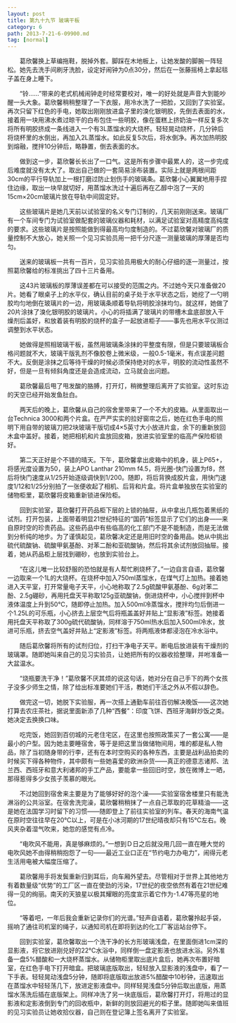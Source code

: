 ```yaml
---
layout: post
title: 第九十九节 玻璃干板
category: 6
path: 2013-7-21-6-09900.md
tag: [normal]
---
```


　　葛欣馨换上草编拖鞋，脱掉外套。脚踩在木地板上，让她发酸的脚腕一阵轻松。她先去洗手间刷牙洗脸，设定好闹钟为0点30分，然后在一张藤摇椅上拿起毯子盖在身上睡下。

　　“铃……”带来的老式机械闹钟走时经常要校对，唯一的好处就是声音大到能吵醒一头大象。葛欣馨稍稍整理了一下衣服，用冷水洗了一把脸，又回到了实验室。再次只留下红色的手电，她取出刚刚放进盒子里的溴化银明胶，先倒去表面的水，接着用一块用沸水煮过晾干的白布包住一些明胶，像在蛋糕上挤奶油一样反复多次将所有明胶挤成一条线进入一个有3L蒸馏水的大烧杯。轻轻晃动烧杯，几分钟后将烧杯里的水倒出，再加入2L蒸馏水。如此反复5次后，将水倒净。再次加热明胶到熔融，搅拌10分钟后，略静置，倒去表面的水。

　　做到这一步，葛欣馨长长出了一口气。这是所有步骤中最累人的，这一步完成后难度就没有太大了。取出自己做的一套简易涂布装置。实际上就是两根间距30cm的平行导轨加上一根打磨过防止划伤手的玻璃条。葛欣馨小心翼翼地用手捏住边缘，取出一块早就切好，用蒸馏水洗过十遍后再在乙醇中泡了一天的15cm×20cm玻璃片放在导轨中间固定好。

　　这些玻璃片是她几天前以试验室的名义专门订制的，几天前刚刚送来。玻璃厂有一个车间专门为试验室做配套的玻璃仪器和耗材，以满足试验室对高精度高纯度的要求。这些玻璃片是按照能做到得最高均匀度制造的。不过葛欣馨对玻璃厂的质量控制不大放心，她关照一个见习实验员用一把千分尺逐一测量玻璃的厚薄是否均匀。

　　送来的玻璃板一共有一百片，见习实验员用极大的耐心仔细的逐一测量过，按照葛欣馨给的标准挑出了四十三片备用。

　　这43片玻璃板的厚薄误差都在可以接受的范围之内。不过她今天只准备做20片。她看了眼桌子上的水平仪，确认目前的桌子处于水平状态之后，她挖了一勺明胶均匀地倒在玻璃片的一边，用玻璃条顺着导轨将明胶涂抹均匀。就这样，她做了20片涂抹了溴化银明胶的玻璃片。小心的将插满了玻璃片的带槽木盒底部放入干燥剂后盖好，和放着装有明胶的烧杯的盒子一起放进柜子——事先也用水平仪测过调整到水平状态。

　　她做得是照相玻璃干板，虽然用玻璃条涂抹的平整度有限，但是只要玻璃板合格问题就不大，玻璃干版乳剂不像胶卷上微米级，一般0.5-1毫米，有点误差问题不大。反倒是涂抹之后等待干燥的时候必须保持绝对的水平，明胶的流动性虽然不好，但是一旦有倾斜角度还是会造成流动，立马就会出问题。

　　葛欣馨最后甩了甩发酸的胳膊，打开灯，稍微整理后离开了实验室。这时东边的天空已经开始发鱼肚白。

　　两天后的晚上，葛欣馨从自己的宿舍里带来了一个不大的皮箱。从里面取出一台Technica 3000和两个片盒。在严严实实的拉好窗帘之后，她在红色手电的照明下用自带的玻璃刀把2块玻璃干版切成4×5英寸大小放进片盒，余下的重新放回木盒中盖好。接着，她把相机和片盒放回皮箱，放进实验室里的临高产保险柜锁好。

　　第二天正好是个不错的晴天。下午，葛欣馨拿出皮箱中的机身，装上P65+，将感光度设置为50，装上APO Lanthar 210mm f4.5，将光圈-快门设置为f8，然后将快门速度从1/25开始逐级调快到1/200。随即，将后背换成胶片盒，用快门速度1/12和1/25分别拍了一张便收起了相机、后背和片盒。将片盒单独放在实验室的储物柜里，葛欣馨将皮箱重新锁进保险柜。

　　回到实验室，葛欣馨打开药品柜下层的上锁的抽屉，从中拿出几瓶包着黑纸的试剂。打开包装，上面带着明显21世纪特征的“国药”标签显示了它们的出身——来自原时空的珍贵药品。这些药品中有些临高的化工部门不是不能制造，而是无法做到分析纯的地步。为了谨慎起见，葛欣馨决定还是用旧时空的备用品。她从中挑出硫代硫酸钠、硫酸甲氨基酚、对苯二酚和亚硫酸钠，然后将其余试剂放回抽屉。接着，她从药品柜上层找到硼砂，也放到实验台上。

　　“在这儿唯一比较舒服的恐怕就是有人帮忙刷烧杯了。”一边自言自语，葛欣馨一边取来一个1L的大烧杯。在烧杯中加入750ml蒸馏水，在煤气灯上加热。接着她进入天平室，打开常量电子天平，小心地称取了2.5g硫酸甲氨基酚、6g对苯二酚、2.5g硼砂，再用托盘天平称取125g亚硫酸钠，倒进烧杯中，小心搅拌到杯中液体温度上升到50℃，随即停止加热。加入500ml冷蒸馏水，搅拌均匀后倒进一个1.25L的可乐瓶，小心挤去上层空气后将瓶盖盖好并贴上“显影液”标签。她接着用托盘天平称取了300g硫代硫酸钠，同样溶于750ml热水后加入500ml冷水，放进可乐瓶，挤去空气盖好并贴上“定影液”标签。将两瓶液体都浸泡在冷水浴中。

　　随后葛欣馨将所有的试剂归位，打扫干净电子天平。断电后放进装有干燥剂的玻璃罩。随即她叫来自己的见习实验员，让她把所有的仪器收拾整理，并咐准备一大盆温水。

　　“烧瓶要洗干净！”葛欣馨不厌其烦的说这句话，她对分在自己手下的两个女孩子没多少师生之情，除了给出标准要她们干活，教她们干活之外从不假以辞色。

　　做完这一切，她脱下实验服，再一次搭上通勤车前往百仞解决晚饭——这次她打算去农庄茶社，据说里面新添了几种“西餐”：印度飞饼、西班牙海鲜炒饭之类。她决定去换换口味。

　　吃完饭，她回到百仞城的元老住宅区，在这里也按照政策买了一套公寓——是最小的户型。因为她主要睡宿舍，等于是把这里当做储物间用，堆的都是私人物品，除了当初随身带的行李，还有在本时空购买的各种东西，主要是战利品拍卖的时候买下得各种物件，其中颇有一些她喜爱的欧洲杂货——真正的德意志诸邦、法兰西、西班牙和意大利诸邦的手工产品，要能拿一些回旧时空，放在微博上一晒，那得惹得多少女孩子羡慕的眼光。

　　不过她回到宿舍来主要是为了能够好好的泡个澡——实验室宿舍楼里只有能洗淋浴的公共浴室。在宿舍洗完澡，葛欣馨稍稍抹了一点自己萃取的花草精油——这是她在法国学习时留下的习惯——随即登上了前往实验室的列车。春天的海南气温在原时空往往早在20℃以上，可是在小冰河期的17世纪晴夜却只有15℃左右。晚风夹杂着湿气吹来，她忽的感觉有点冷。

　　“电吹风不能用，真是够麻烦的。”一想到Ｄ日之后就没用几回一直在睡大觉的电吹风她不由得稍稍抱怨了一句——最近工业口正在“节约电力办电力”，闹得元老生活用电被大幅度压缩了。

　　葛欣馨用手将发鬓重新归到耳后，向车厢外望去。尽管相对于世界上其他地方有着数量级“优势”的工厂区一直在使劲的污染，17世纪的夜空依然有着在21世纪难得一见的绚丽。南天的天狼星以极其耀眼的亮度宣示着它作为-1.47等亮星的地位。

　　“等着吧，一年后我会重新记录你们的光谱。”轻声自语着，葛欣馨拎起手袋，摇响了通往司机室的绳子，以通知司机在即将到达的化工厂客运站台停下。

　　回到实验室，葛欣馨取出一个洗干净的长方形玻璃浅盘，在里面倒进1cm深的显影液，将它放进刚兑好的22℃水浴中，同样倒一盘定影液也放进水浴。另外准备一盘5%醋酸和一大烧杯蒸馏水。从储物柜里取出底片盒后，她再次布置好暗室，在红色手电下打开暗盒。把玻璃底版取出，轻轻放入显影液的浅盘中，看了一下手表。轻轻晃动浅盘5分钟，随即将底版取出放进5%醋酸中10秒钟，迅速取出在蒸馏水中轻轻荡几下，放进定影液盘中。同样轻晃浅盘5分钟后取出底版，用蒸馏水荡洗后插在底版架上。同样冲洗了另一块底版后，葛欣馨打开灯，将用过的显影液和定影液倒到专门的回收瓶中，新鲜的则放回避光的柜子里。随即她叫来值班的见习实验员让她收拾仪器，自己则在登记簿上签名离开了实验室。
